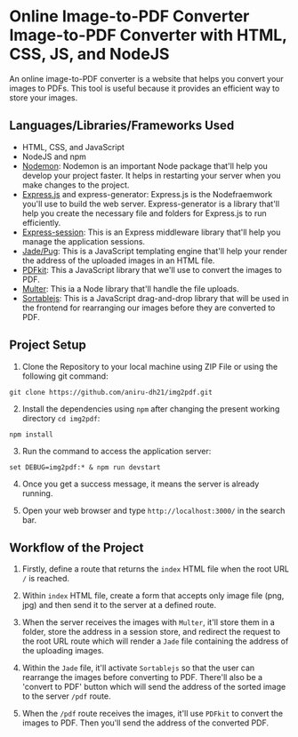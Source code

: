 # Online Image-to-PDF Converter Image-to-PDF Converter with HTML, CSS, JS, and NodeJS

An online image-to-PDF converter is a website that helps you convert your images to PDFs. This tool is useful because it provides an efficient way to store your images.

## Languages/Libraries/Frameworks Used

- HTML, CSS, and JavaScript
- NodeJS and npm
- <a href="https://www.npmjs.com/package/nodemon">Nodemon</a>: Nodemon is an important Node package that'll help you develop your project faster. It helps in restarting your server when you make changes to the project.
- <a href="https://www.expressjs.com/">Express.js</a> and express-generator: Express.js is the Nodefraemwork you'll use to build the web server. Express-generator is a library that'll help you create the necessary file and folders for Express.js to run efficiently.
- <a href="https://www.npmjs.com/package/express-session">Express-session</a>: This is an Express middleware library that'll help you manage the application sessions.
- <a href="https://pugjs.org/">Jade/Pug</a>: This is a JavaScript templating engine that'll help your render the address of the uploaded images in an HTML file.
- <a href="https://pdfkit.org/">PDFkit</a>: This a JavaScript library that we'll use to convert the images to PDF.
- <a href="https://www.npmjs.com/package/multer">Multer</a>: This ia a Node library that'll handle the file uploads.
- <a href="https://www.npmjs.com/package/sortablejs">Sortablejs</a>: This is a JavaScript drag-and-drop library that will be used in the frontend for rearranging our images before they are converted to PDF.

## Project Setup

1. Clone the Repository to your local machine using ZIP File or using the following git command:
```
git clone https://github.com/aniru-dh21/img2pdf.git
```

2. Install the dependencies using `npm` after changing the present working directory `cd img2pdf`:
```
npm install
```

3. Run the command to access the application server:
```
set DEBUG=img2pdf:* & npm run devstart
```

4. Once you get a success message, it means the server is already running.

5. Open your web browser and type `http://localhost:3000/` in the search bar.

## Workflow of the Project

1. Firstly, define a route that returns the `index` HTML file when the root URL `/` is reached.

2. Within `index` HTML file, create a form that accepts only image file (png, jpg) and then send it to the server at a defined route.

3. When the server receives the images with `Multer`, it'll store them in a folder, store the address in a session store, and redirect the request to the root URL route which will render a `Jade` file containing the address of the uploading images.

4. Within the `Jade` file, it'll activate `Sortablejs` so that the user can rearrange the images before converting to PDF. There'll also be a 'convert to PDF' button which will send the address of the sorted image to the server `/pdf` route.

5. When the `/pdf` route receives the images, it'll use `PDFkit` to convert the images to PDF. Then you'll send the address of the converted PDF.
